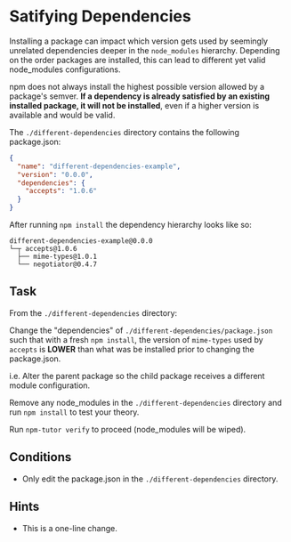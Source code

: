 # Satifying Dependencies

Installing a package can impact which version gets used by seemingly
unrelated dependencies deeper in the `node_modules` hierarchy. Depending
on the order packages are installed, this can lead to different yet
valid node_modules configurations.

npm does not always install the highest possible version allowed by a
package's semver. **If a dependency is already satisfied by an existing
installed package, it will not be installed**, even if a higher version is
available and would be valid.

The `./different-dependencies` directory contains the following package.json:

```json
{
  "name": "different-dependencies-example",
  "version": "0.0.0",
  "dependencies": {
    "accepts": "1.0.6"
  }
}
```

After running `npm install` the dependency hierarchy looks like so:

```
different-dependencies-example@0.0.0
└─┬ accepts@1.0.6
  ├── mime-types@1.0.1
  └── negotiator@0.4.7
```

## Task

From the `./different-dependencies` directory:

Change the "dependencies" of `./different-dependencies/package.json` such that with a
fresh `npm install`, the version of `mime-types` used by `accepts` is
**LOWER** than what was be installed prior to changing the package.json.

i.e. Alter the parent package so the child package receives a different
module configuration.

Remove any node_modules in the `./different-dependencies` directory and run
`npm install` to test your theory.

Run `npm-tutor verify` to proceed (node_modules will be wiped).

## Conditions

* Only edit the package.json in the `./different-dependencies` directory.

## Hints

* This is a one-line change.
